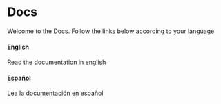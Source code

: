 #  Docs
Welcome to the Docs. Follow the links below according to your language

#### English
[Read the documentation in english](guide-en/)
#### Español
[Lea la documentación en español](guide-sp/)
